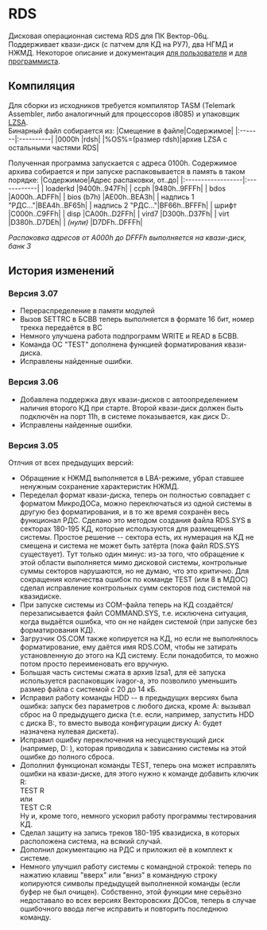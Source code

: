 # RDS
Дисковая операционная система RDS для ПК Вектор-06ц. Поддерживает квази-диск (с патчем для КД на РУ7), два НГМД и НЖМД. Некоторое описание и документация [для пользователя](https://github.com/ImproverX/RDS/blob/master/manuals/rds-rpol.txt) и [для программиста](https://github.com/ImproverX/RDS/blob/master/manuals/rds-rpro.txt).

## Компиляция
Для сборки из исходников требуется компилятор TASM (Telemark Assembler, либо аналогичный для процессоров i8085) и упаковщик [LZSA](https://github.com/emmanuel-marty/lzsa).<br>
Бинарный файл собирается из:
|Смещение в файле|Содержимое|
|:-------|:----------|
|0000h   |rdsh|
|%OS%=(размер rdsh)|архив LZSA с остальными частями RDS|

Полученная программа запускается с адреса 0100h.
Содержимое архива собирается и при запуске распаковывается в память в таком порядке:
|Содержимое|Адрес распаковки, от..до|
|:------------------|:------------|
| loaderkd          |9400h..947Fh|
| ccph              |9480h..9FFFh|
| bdos              |A000h..ADFFh|
| bios (b7h)        |AE00h..BEA3h|
| надпись 1 "РДС..."|BEA4h..BF65h|
| надпись 2 "РДС..."|BF66h..BFFFh|
| шрифт             |C000h..C9FFh|
| disp              |CA00h..D2FFh|
| vird7             |D300h..D37Fh|
| virt              |D380h..D7DEh|
| _(нули)_          |D7DFh..DFFFh|

_Распаковка адресов от A000h до DFFFh выполняется на квази-диск, банк 3_

## История изменений
### Версия 3.07
- Перераспределение в памяти модулей
- Вызов SETTRC в БСВВ теперь выполняется в формате 16 бит, номер трекка передаётся в BC
- Немного улучшена работа подпрограмм WRITE и READ в БСВВ.
- Команда ОС "TEST" дополнена функцией форматирования квази-диска.
- Исправлены найденные ошибки.

### Версия 3.06
- Добавлена поддержка двух квази-дисков с автоопределением наличия второго КД при старте. Второй квази-диск должен быть подключён на порт 11h, в системе показывается, как диск D:.
- Исправлены найденные ошибки.
### Версия 3.05
Отлчия от всех предыдущих версий:

- Обращение к НЖМД выполняется в LBA-режиме, убрал ставшее ненужным сохранение характеристик НЖМД.<br>
- Переделал формат квази-диска, теперь он полностью совпадает с форматом МикроДОСа, можно переключаться из одной системы в другую без форматирования, и в то же время сохранён весь функционал РДС. Сделано это методом создания файла RDS.SYS в секторах 180-195 КД, которые используются для размещения системы. Простое решение -- сектора есть, их нумерация на КД не смещена и система не может быть затёрта (пока файл RDS.SYS существует). Тут только один минус: из-за того, что обращение к этой области выполняется мимо дисковой системы, контрольные суммы секторов нарушаются, но не думаю, что это критично. Для сокращения количества ошибок по команде TEST (или 8 в МДОС) сделал исправление контрольных сумм секторов под системой на квазидиске.<br>
- При запуске системы из COM-файла теперь на КД создаётся/перезаписывается файл COMMAND.SYS, т.е. исключена ситуация, когда выдаётся ошибка, что он не найден системой (при запуске без форматирования КД).<br>
- Загрузчик OS.COM также копируется на КД, но если не выполнялось форматирование, ему даётся имя RDS.COM, чтобы не затирать установленную до этого на КД систему. Если понадобится, то можно потом просто переименовать его вручную.<br>
- Большая часть системы сжата в архив lzsa1, для её запуска используется распаковщик ivagor-а, это позволило уменьшить размер файла с системой с 20 до 14 кБ.<br>
- Исправил работу команды HDD -- в предыдущих версиях была ошибка: запуск без параметров с любого диска, кроме А: вызывал сброс на 0 предыдущего диска (т.е. если, например, запустить HDD с диска В:, то вместо вывода конфигурации диску А: будет назначена нулевая дискета).<br>
- Исправил ошибку переключения на несуществующий диск (например, D: ), которая приводила к зависанию системы на этой ошибке до полного сброса.<br>
- Дополнил функционал команды TEST, теперь она может исправлять ошибки на квази-диске, для этого нужно к команде добавить ключик R:<br>
        TEST R<br>
        или<br>
        TEST C:R<br>
Ну и, кроме того, немного ускорил работу программы тестирования КД.<br>
- Сделал защиту на запись треков 180-195 квазидиска, в которых расположена система, на всякий случай.<br>
- Дополнил документацию на РДС и приложил её в комплект к системе.<br>
- Немного улучшил работу системы с командной строкой: теперь по нажатию клавиш "вверх" или "вниз" в командную строку копируются символы предыдущей выполненной команды (если буфер не был очищен). Собственно, этой функции мне серьёзно недоставало во всех версиях Векторовских ДОСов, теперь в случае ошибочного ввода легче исправить и повторить последнюю команду.
